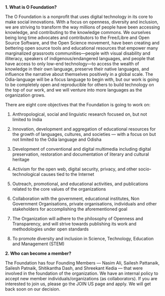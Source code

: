**1. What is O Foundation?**

The O Foundation is a nonprofit that uses digital technology in its core to make social innovations. With a focus on openness, diversity and inclusion, we are striving to transform the way millions of people have been accessing knowledge, and contributing to the knowledge commons. We ourselves being long time advocates and contributors to the Free/Libre and Open Source Software, and the Open Science movement, have been creating and bettering open source tools and educational resources that empower many marginalized grassroots communities—people with visual disability and illiteracy, speakers of indigenous/endangered languages, and people that have access to only low-end technology—to access the wealth of knowledge in their own language, preserve their native languages, and influence the narrative about themselves positively in a global scale. The Odia-language will be a focus language to begin with, but our work is going to be completely open and reproducible for others to build technology on the top of our work, and we will venture into more languages as the organization grows.

There are eight core objectives that the Foundation is going to work on:
1. Anthropological, social and linguistic research focused on, but not limited to India

2. Innovation, development and aggregation of educational resources for the growth of languages, cultures, and societies — with a focus on but not limited to the Odia language and Odisha
  
3. Development of conventional and digital multimedia including digital preservation, restoration and documentation of literary and cultural heritage
  
4. Activism for the open web, digital security, privacy, and other socio-technological causes tied to the Internet
  
5. Outreach, promotional, and educational activities, and publications related to the core values of the organizations
  
6. Collaboration with the government, educational institutes, Non Government Organisations, private organisations, individuals and other stakeholders for accomplishing the aforementioned goal

7. The Organization will adhere to the philosophy of Openness and Transparency, and will strive towards publishing its work and methodologies under open standards
  
8. To promote diversity and inclusion in Science, Technology, Education and Management (STEM)

**2. Who can become a member?**

The Foundation has four Founding Members — Nasim Ali, Sailesh Pattanaik, Sailesh Patnaik, Shitikantha Dash, and Shreekant Kedia — that were involved in the foundation of the organization. We have an internal policy to accept new member individuals/organizations (as collaborators). If you are interested to join us, please go the JOIN US page and apply. We will get back soon on our decision.
